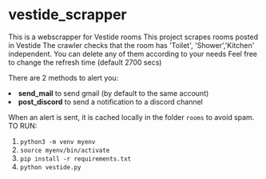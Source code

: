# vestide_scrapper
This is a webscrapper for Vestide rooms
This project scrapes rooms posted in Vestide
The crawler checks that the room has 'Toilet', 'Shower','Kitchen' independent. You can delete any of them according to your needs
Feel free to change the refresh time (default 2700 secs)

There are 2 methods to alert you:
<li> <b>send_mail</b> to send gmail (by default to the same account)</li>
<li> <b>post_discord</b> to send a notification to a discord channel</li>

When an alert is sent, it is cached locally in the folder `rooms` to avoid spam.
TO RUN:
1. ```python3 -m venv myenv```
2. ```source myenv/bin/activate```
3. ```pip install -r requirements.txt```
4. ```python vestide.py```
